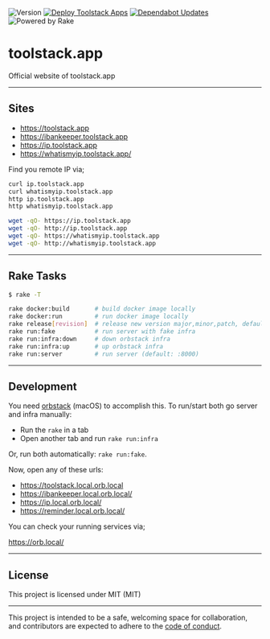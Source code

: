![Version](https://img.shields.io/badge/version-0.1.22-orange.svg)
[![Deploy Toolstack Apps](https://github.com/bilusteknoloji/toolstack.app/actions/workflows/build-and-deploy.yml/badge.svg)](https://github.com/bilusteknoloji/toolstack.app/actions/workflows/build-and-deploy.yml)
[![Dependabot Updates](https://github.com/bilusteknoloji/toolstack.app/actions/workflows/dependabot/dependabot-updates/badge.svg)](https://github.com/bilusteknoloji/toolstack.app/actions/workflows/dependabot/dependabot-updates)
![Powered by Rake](https://img.shields.io/badge/powered_by-rake-blue?logo=ruby)

# toolstack.app

Official website of toolstack.app

---

## Sites

- https://toolstack.app
- https://ibankeeper.toolstack.app
- https://ip.toolstack.app
- https://whatismyip.toolstack.app/

Find you remote IP via;

```bash
curl ip.toolstack.app
curl whatismyip.toolstack.app
http ip.toolstack.app
http whatismyip.toolstack.app

wget -qO- https://ip.toolstack.app
wget -qO- http://ip.toolstack.app
wget -qO- https://whatismyip.toolstack.app
wget -qO- http://whatismyip.toolstack.app
```

---

## Rake Tasks

```bash
$ rake -T

rake docker:build       # build docker image locally
rake docker:run         # run docker image locally
rake release[revision]  # release new version major,minor,patch, default: patch
rake run:fake           # run server with fake infra
rake run:infra:down     # down orbstack infra
rake run:infra:up       # up orbstack infra
rake run:server         # run server (default: :8000)
```

---

## Development

You need [orbstack](https://orbstack.dev/) (macOS) to accomplish this. To
run/start both go server and infra manually:

- Run the `rake` in a tab
- Open another tab and run `rake run:infra`

Or, run both automatically: `rake run:fake`. 

Now, open any of these urls:

- https://toolstack.local.orb.local
- https://ibankeeper.local.orb.local/
- https://ip.local.orb.local/
- https://reminder.local.orb.local/

You can check your running services via;

https://orb.local/

---

## License

This project is licensed under MIT (MIT)

---

This project is intended to be a safe, welcoming space for collaboration, and
contributors are expected to adhere to the [code of conduct][coc].

[coc]: https://github.com/bilusteknoloji/toolstack.app/blob/main/CODE_OF_CONDUCT.md

